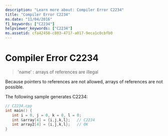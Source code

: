 ```yaml
---
description: "Learn more about: Compiler Error C2234"
title: "Compiler Error C2234"
ms.date: "11/04/2016"
f1_keywords: ["C2234"]
helpviewer_keywords: ["C2234"]
ms.assetid: cfa42458-c803-4717-a017-9eca1c0cbfb0
---
```

# Compiler Error C2234

> 'name' : arrays of references are illegal

Because pointers to references are not allowed, arrays of references are not possible.

The following sample generates C2234:

```cpp
// C2234.cpp
int main() {
   int i = 0, j = 0, k = 0, l = 0;
   int &array[4] = {i,j,k,l};   // C2234
   int array2[4] = {i,j,k,l};   // OK
}
```
